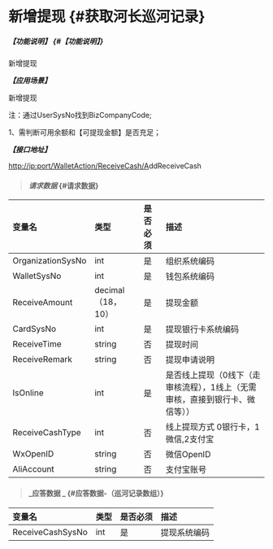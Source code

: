 # 新增提现 {#获取河长巡河记录}

##### _【功能说明】_ {#【功能说明】}

新增提现

_**【应用场景】**_

新增提现

注：通过UserSysNo找到BizCompanyCode;

1、需判断可用余额和【可提现金额】是否充足；

_**【接口地址】**_

[http://ip:port/WalletAction/ReceiveCash/A](http://ip:port/HMQuery/PatrolRiver/GetPatrolRivers)ddReceiveCash

> #### _请求数据_ {#请求数据}

| 变量名 | 类型 | 是否必须 | 描述 |
| :--- | :--- | :--- | :--- |
| OrganizationSysNo | int | 是 | 组织系统编码 |
| WalletSysNo | int | 是 | 钱包系统编码 |
| ReceiveAmount | decimal（18，10） | 是 | 提现金额 |
| CardSysNo | int | 是 | 提现银行卡系统编码 |
| ReceiveTime | string | 否 | 提现时间 |
| ReceiveRemark | string | 否 | 提现申请说明 |
| IsOnline | int | 是 | 是否线上提现（0线下（走审核流程），1线上（无需审核，直接到银行卡、微信等））|
| ReceiveCashType| int | 否 | 线上提现方式 0银行卡，1微信,2支付宝 |
| WxOpenID| string | 否 | 微信OpenID |
| AliAccount| string | 否 | 支付宝账号 |

 




> #### _应答数据 _ {#应答数据-（巡河记录数组）}

| 变量名 | 类型 | 是否必须 | 描述 |
| :--- | :--- | :--- | :--- |
| ReceiveCashSysNo | int | 是 | 提现系统编码 |




